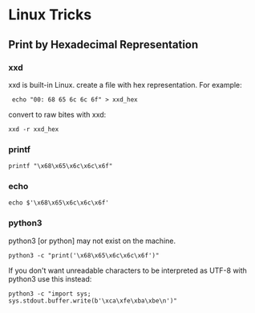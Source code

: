 # Linux Tricks

## Print by Hexadecimal Representation

### xxd

xxd is built-in Linux. create a file with hex representation. For example:

```text
 echo "00: 68 65 6c 6c 6f" > xxd_hex
```

convert to raw bites with xxd:

```text
xxd -r xxd_hex
```

### printf

```text
printf "\x68\x65\x6c\x6c\x6f"
```

### echo

```text
echo $'\x68\x65\x6c\x6c\x6f'
```

### python3

python3 \[or python\] may not exist on the machine.

```text
python3 -c "print('\x68\x65\x6c\x6c\x6f')"
```

If you don't want unreadable characters to be interpreted as UTF-8 with python3 use this instead:

```text
python3 -c "import sys; sys.stdout.buffer.write(b'\xca\xfe\xba\xbe\n')"
```

## 

